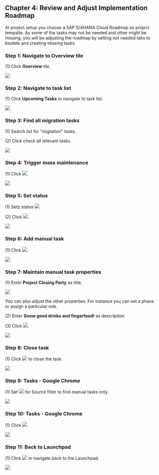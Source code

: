 ﻿## Chapter 4: Review and Adjust Implementation Roadmap

At project setup you choose a SAP S/4HANA Cloud Roadmap as project tempalte. As some of the tasks may not be needed and other might be missing, you will be adjusting the roadmap by setting not needed taks to bsolete and creating missing tasks.



### Step 1: Navigate to Overview tile



\(1\) Click  **Overview**  tile.

![](Markdown_files/img_0.png)



### Step 2: Navigate to task list



\(1\) Click  **Upcoming Tasks**  to navigate to task list.

![](Markdown_files/img_000.png)



### Step 3: Find all migration tasks



\(1\) Search list for "migration" tasks.

\(2\) Click check all relevant tasks.

![](Markdown_files/img_001.png)



### Step 4: Trigger mass maintenance



\(1\) Click  ![](Markdown_files/fieldicon.png).

![](Markdown_files/img_002.png)



### Step 5: Set status



\(1\) Setz status  ![](Markdown_files/fieldicon00.png).

\(2\) Click  ![](Markdown_files/fieldicon01.png).

![](Markdown_files/img_003.png)



### Step 6: Add manual task



\(1\) Click  ![](Markdown_files/fieldicon02.png).

![](Markdown_files/img_004.png)



### Step 7: Maintain manual task properties



\(1\) Enter  **Project Closing Party**  as title.

![](Markdown_files/info_word.png)

You can also adjust the other properties. For instance you can set a phase or assign a particular role.



 

\(2\) Enter  **Some good drinks and fingerfood\!**  as description.

\(3\) Click  ![](Markdown_files/fieldicon03.png).

![](Markdown_files/img_005.png)



### Step 8: Close task



\(1\) Click  ![](Markdown_files/fieldicon04.png) to close the task.

![](Markdown_files/img_006.png)



### Step 9: Tasks - Google Chrome



\(1\) Set ![](Markdown_files/fieldicon05.png) for Source filter to find manual tasks only.

![](Markdown_files/img_007.png)



### Step 10: Tasks - Google Chrome



\(1\) Click  ![](Markdown_files/fieldicon06.png).

![](Markdown_files/img_008.png)



### Step 11: Back to Launchpad



\(1\) Click  ![](Markdown_files/fieldicon0000.png) to navigate back to the Launchpad.

![](Markdown_files/img_009.png)



